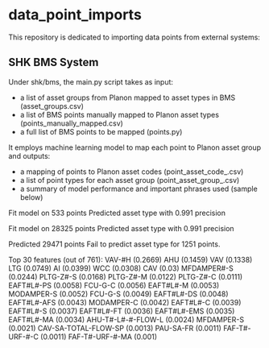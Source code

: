 # data_point_imports

This repository is dedicated to importing data points from external systems:

## SHK BMS System

Under shk/bms, the main.py script takes as input: 
* a list of asset groups from Planon mapped to asset types in BMS (asset_groups.csv)
* a list of BMS points manually mapped to Planon asset types (points_manually_mapped.csv)
* a full list of BMS points to be mapped (points.py)

It employs machine learning model to map each point to Planon asset group and outputs:
* a mapping of points to Planon asset codes (point_asset_code_<timestamp>.csv)
* a list of point types for each asset group (point_asset_group_<timestamp>.csv)
* a summary of model performance and important phrases used (sample below)

Fit model on 533 points
Predicted asset type with 0.991 precision

Fit model on 28325 points
Predicted asset type with 0.991 precision

Predicted 29471 points
Fail to predict asset type for 1251 points.

Top 30 features (out of 761):
VAV-#H (0.2669)
AHU (0.1459)
VAV (0.1338)
LTG (0.0749)
AI (0.0399)
WCC (0.0308)
CAV (0.03)
MFDAMPER#-S (0.0244)
PLTG-Z#-S (0.0168)
PLTG-Z#-M (0.0122)
PLTG-Z#-C (0.0111)
EAFT#L#-PS (0.0058)
FCU-G-C (0.0056)
EAFT#L#-M (0.0053)
MODAMPER-S (0.0052)
FCU-G-S (0.0049)
EAFT#L#-DS (0.0048)
EAFT#L#-AFS (0.0043)
MODAMPER-C (0.0042)
EAFT#L#-C (0.0039)
EAFT#L#-S (0.0037)
EAFT#L#-FT (0.0036)
EAFT#L#-EMS (0.0035)
EAFT#L#-MA (0.0034)
AHU-T#-L#-#-FLOW-L (0.0024)
MFDAMPER-S (0.0021)
CAV-SA-TOTAL-FLOW-SP (0.0013)
PAU-SA-FR (0.0011)
FAF-T#-URF-#-C (0.0011)
FAF-T#-URF-#-MA (0.001)



